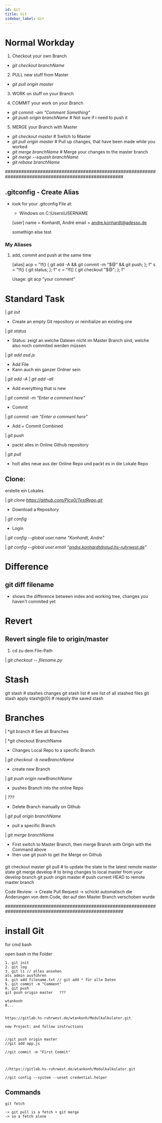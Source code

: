 ```yaml
---
id: Git
title: Git
sidebar_label: Git
---
```


# Normal Workday

1. Checkout your own Branch
- *git checkout branchName*

2. PULL new stuff from Master
- *git pull origin master*

3. WORK on stuff on your Branch

4. COMMIT your work on your Branch
- *git commit -am "Comment Something"*	
- *git push origin branchName*			# Not sure if i need to push it

5. MERGE your Branch with Master
- *git checkout master*					# Switch to Master
- *git pull origin master*				# Pull up changes, that have been made while you worked
- *git merge branchName*				# Merge your changes to the master branch
- *git merge --squash branchName*
- *git rebase branchName*

####################################################################################################

## .gitconfig - Create Alias

- look for your .gitconfig File at:
	- Windows on C:\Users\USERNAME

	[user]
		name = Konhardt, André
		email = andre.konhardt@adesso.de

	somethign else
	test

### My Aliases

1. add, commit and push at the same time

	[alias]
		acp = "!f() { git add -A && git commit -m \"$@\" && git push; }; f"
		s = "!f() { git status; }; f"
		c = "!f() { git checkout \"$@\"; }; f"
	
	Usage: git acp "your comment"


# Standard Task

| *git init*
- Create an empty Git repository or reinitialize an existing one	


| *git status*
- Status: zeigt an welche Dateien nicht im Master Branch sind, welche also noch commited werden müssen


| *git add asd.js*
- Add File
- Kann auch ein ganzer Ordner sein

| *git add -A*
| *git add -all*
- Add everything that is new


| *git commit -m "Enter a comment here"*	
- Commit

| *git commit -am "Enter a comment here"*	
- Add + Commit Combined


| *git push*
- packt alles in Online Github repository

| *git pull*
- holt alles neue aus der Online Repo und packt es in die Lokale Repo

## Clone:

erstelle ein Lokales 

| *git clone https://github.com/Pico0/TestRepo.git*
- Download a Repository

| *git config* 
- Login

| *git config --global user.name "Konhardt, Andre"*

| *git config --global user.email "andre.konhardt@stud.hs-ruhrwest.de"*


# Difference

## git diff filename

- shows the difference between index and working tree, changes you haven't commited yet

# Revert

## Revert single file to origin/master

1. cd zu dem File-Path

| *git checkout -- filename.py*

# Stash

git stash					# stashes changes
git stash list				# see list of all stashed files
git stash apply stash@{0}	# reapply the saved stash

# Branches

| *git branch	# See all Branches

| *git checkout BranchName
- Changes Local Repo to a specific Branch

| *git checkout -b newBranchName*
- create new Branch

| *git push origin newBranchName*
- pushes Branch into the online Repo

| *???*
- Delete Branch manually on Github

| *git pull origin branchName*
- pull a specific Branch

| *git merge branchName*
- First switch to Master Branch, then merge Bransh with Origin with the Command above
- then use git push to get the Merge on Github

###
git checkout master
git pull               # to update the state to the latest remote master state
git merge develop      # to bring changes to local master from your develop branch
git push origin master # push current HEAD to remote master branch

Code Review:
-> Create Pull Request
-> schickt automatisch die Änderungen von dem Code, der auf den Master Branch verschoben wurde

####################################################################################################


# install Git

for cmd bash

open bash in the Folder

	1. git init
	2. git log
	3. git ls // alles ansehen 
	als admin ausführen
	4. git add filename.txt	// git add * für alle Daten
	5. git commit -m "Comment"
	6. git push
	git push origin master   ???
		
	wtankonh
	8...

	
	https://gitlab.hs-ruhrwest.de/wtankonh/Modulkalkulator.git
	
	new Project: and follow instructions
	
	
	//git push origin master
	//git add app.js

	//git commit -m "First Commit"



	//https://gitlab.hs-ruhrwest.de/wtankonh/Modulkalkulator.git

	//git config --system --unset credential.helper
	
## Commands


	git fetch

	-> git pull is a fetch + git merge
	-> so a fetch alone 
